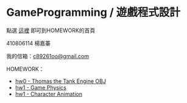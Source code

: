 # GameProgramming / 遊戲程式設計
點選 [這裡](https://zhen9777.github.io/GPhws/) 即可到HOMEWORK的首頁

410806114 楊嘉蓁

我的信箱：<c89261oo@gmail.com>



HOMEWORK：

- [hw0 - Thomas the Tank Engine OBJ](https://zhen9777.github.io/GPhws/hw0/hw0.html)
- [hw1 - Game Physics](https://zhen9777.github.io/GPhws/hw1/hw1.html)
- [hw1 - Character Animation](https://zhen9777.github.io/GPhws/hw2/hw2.html)